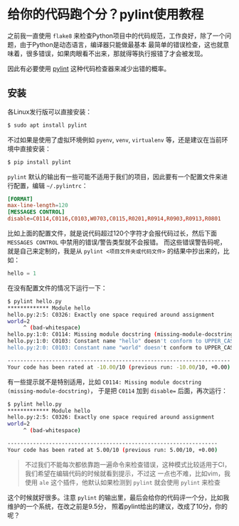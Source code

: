 # 给你的代码跑个分？pylint使用教程

之前我一直使用 `flake8` 来检查Python项目中的代码规范，工作良好，除了一个问题，由于Python是动态语言，编译器只能做最基本
最简单的错误检查，这也就意味着，很多错误，如果肉眼看不出来，那就得等执行报错了才会被发现。

因此有必要使用 [pylint](https://pylint.org/) 这种代码检查器来减少出错的概率。

## 安装

各Linux发行版可以直接安装：

```bash
$ sudo apt install pylint
```

不过如果是使用了虚拟环境例如 `pyenv`, `venv`, `virtualenv` 等，还是建议在当前环境中直接安装：

```bash
$ pip install pylint
```

`pylint` 默认的输出有一些可能不适用于我们的项目，因此要有一个配置文件来进行配置，编辑 `~/.pylintrc`：

```conf
[FORMAT]
max-line-length=120
[MESSAGES CONTROL]
disable=C0114,C0116,C0103,W0703,C0115,R0201,R0914,R0903,R0913,R0801
```

比如上面的配置文件，就是说代码超过120个字符才会报代码过长，然后下面 `MESSAGES CONTROL` 中禁用的错误/警告类型就不会报错。
而这些错误警告码呢，就是自己来定制的，我是从 `pylint <项目文件夹或代码文件>` 的结果中抄出来的，比如：

```python
hello = 1
```

在没有配置文件的情况下运行一下：

```bash
$ pylint hello.py 
************* Module hello
hello.py:2:5: C0326: Exactly one space required around assignment
world=2
     ^ (bad-whitespace)
hello.py:1:0: C0114: Missing module docstring (missing-module-docstring)
hello.py:1:0: C0103: Constant name "hello" doesn't conform to UPPER_CASE naming style (invalid-name)
hello.py:2:0: C0103: Constant name "world" doesn't conform to UPPER_CASE naming style (invalid-name)

----------------------------------------------------------------------
Your code has been rated at -10.00/10 (previous run: -10.00/10, +0.00)

```

有一些提示就不是特别适用，比如 `C0114: Missing module docstring (missing-module-docstring)`，
于是把 `C0114` 加到 `disable=` 后面，再次运行：

```bash
$ pylint hello.py 
************* Module hello
hello.py:2:5: C0326: Exactly one space required around assignment
world=2
     ^ (bad-whitespace)

------------------------------------------------------------------
Your code has been rated at 5.00/10 (previous run: 5.00/10, +0.00)

```

> 不过我们不能每次都依靠跑一遍命令来检查错误，这种模式比较适用于CI，我们希望在编辑代码的时候就看到提示，不过这
> 一点也不难，比如vim，我使用 `ale` 这个插件，他默认如果检测到 `pylint` 就会使用 `pylint` 来检查

这个时候就好很多。注意 `pylint` 的输出里，最后会给你的代码评一个分，比如我维护的一个系统，在改之前是9.5分，
照着pylint给出的建议，改成了10分，你的呢？
